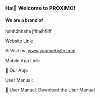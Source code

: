 ### Hai👋 Welcome to PROXIMO!
#### We are a brand of 

hshhdhhaha
jfihaihfiiff

Website Link:

🌐 Visit us: www.yourwebsite.com

Mobile App Link:

📲  Our App:

User Manual:

📘 User Manual: Download the User Manual

